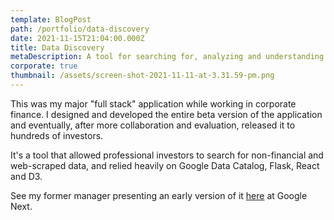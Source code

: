 ```yaml
---
template: BlogPost
path: /portfolio/data-discovery
date: 2021-11-15T21:04:00.000Z
title: Data Discovery
metaDescription: A tool for searching for, analyzing and understanding alt data.
corporate: true
thumbnail: /assets/screen-shot-2021-11-11-at-3.31.59-pm.png
---
```

This was my major "full stack" application while working in corporate finance. I designed and developed the entire beta version of the application and eventually, after more collaboration and evaluation, released it to hundreds of investors.

It's a tool that allowed professional investors to search for non-financial and web-scraped data, and relied heavily on Google Data Catalog, Flask, React and D3.

See my former manager presenting an early version of it [here](https://www.youtube.com/watch?v=eUKqXZDXj78) at Google Next.